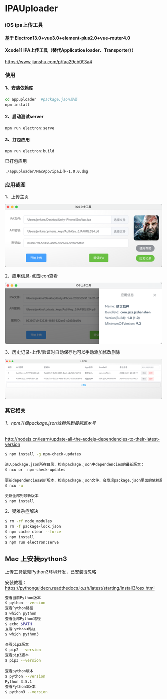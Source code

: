 # IPAUploader
### iOS ipa上传工具

#### 基于 Electron13.0+vue3.0+element-plus2.0+vue-router4.0

#### Xcode11 IPA上传工具（替代Application loader、Transporter））
https://www.jianshu.com/p/faa29cb093a4

### 使用

#### 1、安装依赖库

```sh
cd appuploader  #package.json目录
npm install
```

#### 2、启动测试server

```sh
npm run electron:serve
```

#### 3、打包应用

```
npm run electron:build
```

已打包应用

`./appuploader/MacApp/ipa上传-1.0.0.dmg`



### 应用截图

1、上传主页

<img src="./appuploader/MacApp/WX20220602-102208@2x.png" alt="主页.png" style="zoom:60%;" />

2、应用信息-点击icon查看

<img src="./appuploader/MacApp/WX20220602-103825@2x.png" alt="应用信息" style="zoom:60%;" />

3、历史记录-上传/验证时自动保存也可以手动添加修改删除

<img src="./appuploader/MacApp/WX20220602-102530@2x.png" alt="历史记录.png" style="zoom:60%;" />



### 其它相关

###### 1、npm升级package.json依赖包到最新版本号

http://nodejs.cn/learn/update-all-the-nodejs-dependencies-to-their-latest-version

```sh
$ npm install -g npm-check-updates

进入package.json所在目录，检查package.json中dependencies的最新版本：
$ ncu or  npm-check-updates

更新dependencies到新版本，检查package.json文件，会发现package.json里面的依赖版本号已经变成最新版本
$ ncu -u

更新全部到最新版本
$ npm install
```



2、疑难杂症解决

```sh
$ rm -rf node_modules
$ rm -f package-lock.json
$ npm cache clear --force
$ npm install
$ npm run electron:serve
```



## Mac 上安装python3

上传工具依赖Python3环境开发，已安装请忽略

安装教程：https://pythonguidecn.readthedocs.io/zh/latest/starting/install3/osx.html

```sh
查看当前Python版本
$ python --version
查看Python路径
$ which python
查看全部Python路径
$ echo $PATH
查看Python3路径
$ which python3

查看pip2版本
$ pip2 --version
查看pip3版本
$ pip3 --version

查看python版本
$ python --version
Python 3.5.1
查看Python3版本
$ python3 --version
```

